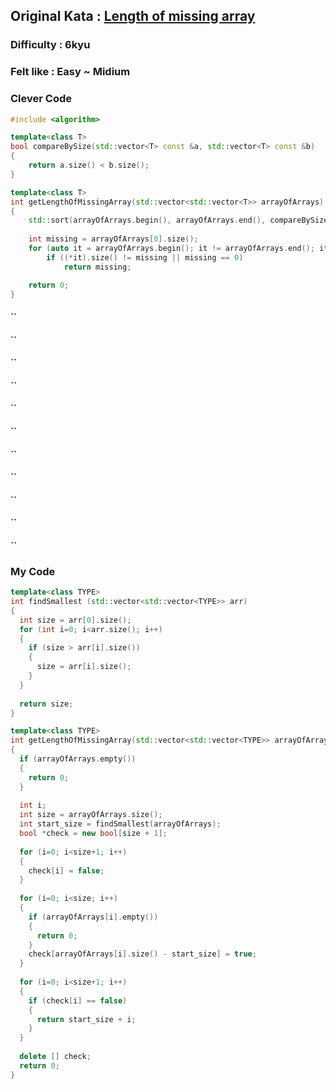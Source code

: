 ## Original Kata : [Length of missing array](https://www.codewars.com/kata/57b6f5aadb5b3d0ae3000611/solutions/cpp/all/best_practice)  

### Difficulty : 6kyu 
### Felt like : Easy ~ Midium  

### Clever Code
``` C++
#include <algorithm>

template<class T>
bool compareBySize(std::vector<T> const &a, std::vector<T> const &b)
{
    return a.size() < b.size();
}

template<class T>
int getLengthOfMissingArray(std::vector<std::vector<T>> arrayOfArrays)
{
    std::sort(arrayOfArrays.begin(), arrayOfArrays.end(), compareBySize<T>);
    
    int missing = arrayOfArrays[0].size();
    for (auto it = arrayOfArrays.begin(); it != arrayOfArrays.end(); it++, missing++)
        if ((*it).size() != missing || missing == 0)
            return missing;

    return 0;
}
```

#### ``

#### ``

#### ``

#### ``

#### ``

#### ``

#### ``

#### ``

#### ``

#### ``

#### ``






### My Code  
``` C++
template<class TYPE>
int findSmallest (std::vector<std::vector<TYPE>> arr)
{
  int size = arr[0].size();
  for (int i=0; i<arr.size(); i++)
  {
    if (size > arr[i].size())
    {
      size = arr[i].size();
    }
  }
  
  return size;
}

template<class TYPE>
int getLengthOfMissingArray(std::vector<std::vector<TYPE>> arrayOfArrays)
{
  if (arrayOfArrays.empty())
  {
    return 0;
  }
  
  int i;
  int size = arrayOfArrays.size();
  int start_size = findSmallest(arrayOfArrays);
  bool *check = new bool[size + 1];
    
  for (i=0; i<size+1; i++)
  {
    check[i] = false;
  }
  
  for (i=0; i<size; i++)
  {
    if (arrayOfArrays[i].empty())
    {
      return 0;
    }
    check[arrayOfArrays[i].size() - start_size] = true;
  }
  
  for (i=0; i<size+1; i++)
  {
    if (check[i] == false)
    {
      return start_size + i;
    }
  }
  
  delete [] check;
  return 0;
}
```